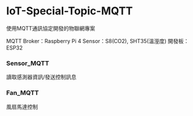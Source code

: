 # IoT-Special-Topic-MQTT
使用MQTT通訊協定開發的物聯網專案

MQTT Broker：Raspberry Pi 4
Sensor：S8(CO2), SHT35(溫溼度)
開發板：ESP32

### Sensor_MQTT
讀取感測器資訊/發送控制訊息

### Fan_MQTT
風扇馬達控制
